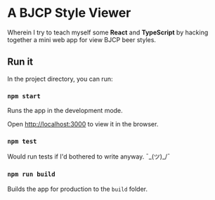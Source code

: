 # A BJCP Style Viewer

Wherein I try to teach myself some **React** and **TypeScript** by hacking
together a mini web app for view BJCP beer styles.


## Run it

In the project directory, you can run:

### `npm start`

Runs the app in the development mode.

Open <http://localhost:3000> to view it in the browser.


### `npm test`

Would run tests if I'd bothered to write anyway. ¯\_(ツ)_/¯


### `npm run build`

Builds the app for production to the `build` folder.

